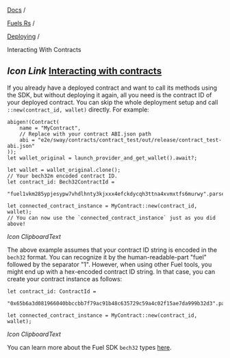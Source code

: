 [Docs](https://docs.fuel.network/) /

[Fuels Rs](https://docs.fuel.network/docs/fuels-rs/) /

[Deploying](https://docs.fuel.network/docs/fuels-rs/deploying/) /

Interacting With Contracts

## _Icon Link_ [Interacting with contracts](https://docs.fuel.network/docs/fuels-rs/deploying/interacting-with-contracts/\#interacting-with-contracts)

If you already have a deployed contract and want to call its methods using the SDK, but without deploying it again, all you need is the contract ID of your deployed contract. You can skip the whole deployment setup and call `::new(contract_id, wallet)` directly. For example:

```fuel_Box fuel_Box-idXKMmm-css
abigen!(Contract(
    name = "MyContract",
    // Replace with your contract ABI.json path
    abi = "e2e/sway/contracts/contract_test/out/release/contract_test-abi.json"
));
let wallet_original = launch_provider_and_get_wallet().await?;

let wallet = wallet_original.clone();
// Your bech32m encoded contract ID.
let contract_id: Bech32ContractId =
    "fuel1vkm285ypjesypw7vhdlhnty3kjxxx4efckdycqh3ttna4xvmxtfs6murwy".parse()?;

let connected_contract_instance = MyContract::new(contract_id, wallet);
// You can now use the `connected_contract_instance` just as you did above!
```

_Icon ClipboardText_

The above example assumes that your contract ID string is encoded in the `bech32` format. You can recognize it by the human-readable-part "fuel" followed by the separator "1". However, when using other Fuel tools, you might end up with a hex-encoded contract ID string. In that case, you can create your contract instance as follows:

```fuel_Box fuel_Box-idXKMmm-css
let contract_id: ContractId =
    "0x65b6a3d081966040bbccbb7f79ac91b48c635729c59a4c02f15ae7da999b32d3".parse()?;

let connected_contract_instance = MyContract::new(contract_id, wallet);
```

_Icon ClipboardText_

You can learn more about the Fuel SDK `bech32` types [here](https://docs.fuel.network/docs/fuels-rs/types/bech32/).